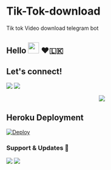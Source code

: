 # Tik-Tok-download
Tik tok Video download telegram bot

## Hello <img src="https://github.com/TheDudeThatCode/TheDudeThatCode/blob/master/Assets/Hi.gif" width="29px"> ❤️🇱🇰

## Let's connect!
<p>
    <a href="https://t.me/doozylab_lk" target="blank"><img src="https://img.shields.io/badge/@doozylab_lk-30302f?style=flat&logo=telegram" /></a>
    <a href="https://t.me/doozylabTikTok_bot" target="blank"><img src="https://img.shields.io/badge/@demo_bot-30302f?style=flat&logo=telegram" /></a>


<p align="center"><a href="https://t.me/doozylabTikTok_bot"><img src="https://github.com/doozylab-lk/Tik-Tok-download/blob/main/unnamed.png"></a></p>
<p align="center">

## Heroku Deployment
[![Deploy](https://www.herokucdn.com/deploy/button.svg)](https://heroku.com/deploy?template=https://github.com/doozylab-lk/Tik-Tok-download)




### Support & Updates 🎑
<a href="https://t.me/TeamDLKsupport"><img src="https://img.shields.io/badge/Join-Group%20Support-blue.svg?style=for-the-badge&logo=Telegram"></a> <a href="https://t.me/TeamDLK"><img src="https://img.shields.io/badge/Join-Updates%20Channel-blue.svg?style=for-the-badge&logo=Telegram"></a>
